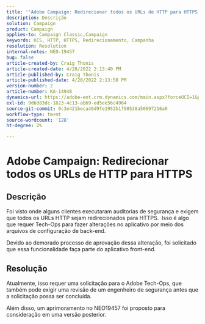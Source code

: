 ```yaml
---
title: '"Adobe Campaign: Redirecionar todos os URLs de HTTP para HTTPS'''
description: Descrição
solution: Campaign
product: Campaign
applies-to: Campaign Classic,Campaign
keywords: KCS, HTTP, HTTPS, Redirecionamento, Campanha
resolution: Resolution
internal-notes: NEO-19457
bug: false
article-created-by: Craig Thonis
article-created-date: 4/28/2022 2:13:40 PM
article-published-by: Craig Thonis
article-published-date: 4/28/2022 2:13:58 PM
version-number: 2
article-number: KA-14948
dynamics-url: https://adobe-ent.crm.dynamics.com/main.aspx?forceUCI=1&pagetype=entityrecord&etn=knowledgearticle&id=8498f365-fdc6-ec11-a7b6-0022480a10ee
exl-id: 9d6d83dc-1823-4c13-ab69-ed5ee56c4964
source-git-commit: 0c3e421beca46d9fe1952b1f98538a50697216a0
workflow-type: tm+mt
source-wordcount: '128'
ht-degree: 2%

---
```


# Adobe Campaign: Redirecionar todos os URLs de HTTP para HTTPS

## Descrição


Foi visto onde alguns clientes executaram auditorias de segurança e exigem que todos os URLs HTTP sejam redirecionados para HTTPS.  Isso é algo que requer Tech-Ops para fazer alterações no aplicativo por meio dos arquivos de configuração de back-end.

Devido ao demorado processo de aprovação dessa alteração, foi solicitado que essa funcionalidade faça parte do aplicativo front-end.


## Resolução


Atualmente, isso requer uma solicitação para o Adobe Tech-Ops, que também pode exigir uma revisão de um engenheiro de segurança antes que a solicitação possa ser concluída.

Além disso, um aprimoramento no NEO19457 foi proposto para consideração em uma versão posterior.

